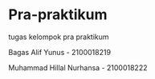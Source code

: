 # Pra-praktikum

tugas kelompok pra praktikum

Bagas Alif Yunus - 2100018219

Muhammad Hillal Nurhansa - 2100018222
